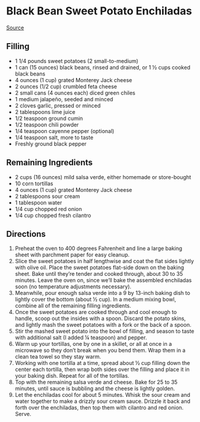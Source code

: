 # Black Bean Sweet Potato Enchiladas

[Source](https://cookieandkate.com/black-bean-sweet-potato-enchiladas/)

## Filling

- 1 1/4 pounds sweet potatoes (2 small-to-medium)
- 1 can (15 ounces) black beans, rinsed and drained, or 1 ½ cups cooked black beans
- 4 ounces (1 cup) grated Monterey Jack cheese
- 2 ounces (1/2 cup) crumbled feta cheese
- 2 small cans (4 ounces each) diced green chiles
- 1 medium jalapeño, seeded and minced
- 2 cloves garlic, pressed or minced
- 2 tablespoons lime juice
- 1/2 teaspoon ground cumin
- 1/2 teaspoon chili powder
- 1/4 teaspoon cayenne pepper (optional)
- 1/4 teaspoon salt, more to taste
- Freshly ground black pepper

## Remaining Ingredients

- 2 cups (16 ounces) mild salsa verde, either homemade or store-bought
- 10 corn tortillas
- 4 ounces (1 cup) grated Monterey Jack cheese
- 2 tablespoons sour cream
- 1 tablespoon water
- 1/4 cup chopped red onion
- 1/4 cup chopped fresh cilantro

## Directions

1. Preheat the oven to 400 degrees Fahrenheit and line a large baking sheet with parchment paper for easy cleanup.
1. Slice the sweet potatoes in half lengthwise and coat the flat sides lightly with olive oil. Place the sweet potatoes flat-side down on the baking sheet. Bake until they’re tender and cooked through, about 30 to 35 minutes. Leave the oven on, since we’ll bake the assembled enchiladas soon (no temperature adjustments necessary).
1. Meanwhile, pour enough salsa verde into a 9 by 13-inch baking dish to lightly cover the bottom (about ½ cup). In a medium mixing bowl, combine all of the remaining filling ingredients.
1. Once the sweet potatoes are cooked through and cool enough to handle, scoop out the insides with a spoon. Discard the potato skins, and lightly mash the sweet potatoes with a fork or the back of a spoon.
1. Stir the mashed sweet potato into the bowl of filling, and season to taste with additional salt (I added ¼ teaspoon) and pepper.
1. Warm up your tortillas, one by one in a skillet, or all at once in a microwave so they don’t break when you bend them. Wrap them in a clean tea towel so they stay warm.
1. Working with one tortilla at a time, spread about ½ cup filling down the center each tortilla, then wrap both sides over the filling and place it in your baking dish. Repeat for all of the tortillas.
1. Top with the remaining salsa verde and cheese. Bake for 25 to 35 minutes, until sauce is bubbling and the cheese is lightly golden.
1. Let the enchiladas cool for about 5 minutes. Whisk the sour cream and water together to make a drizzly sour cream sauce. Drizzle it back and forth over the enchiladas, then top them with cilantro and red onion. Serve.
